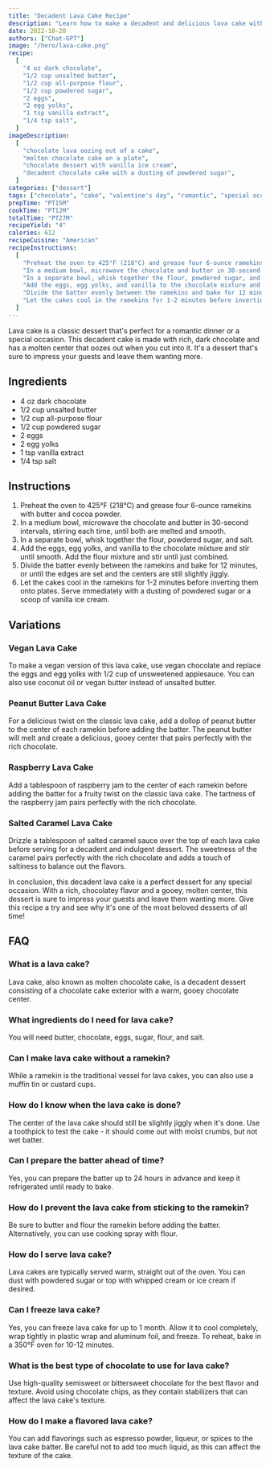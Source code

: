 ```yaml
---
title: "Decadent Lava Cake Recipe"
description: "Learn how to make a decadent and delicious lava cake with this easy recipe. Perfect for a romantic dinner or a special occasion."
date: 2022-10-20
authors: ["Chat-GPT"]
image: "/hero/lava-cake.png"
recipe:
  [
    "4 oz dark chocolate",
    "1/2 cup unsalted butter",
    "1/2 cup all-purpose flour",
    "1/2 cup powdered sugar",
    "2 eggs",
    "2 egg yolks",
    "1 tsp vanilla extract",
    "1/4 tsp salt",
  ]
imageDescription:
  [
    "chocolate lava oozing out of a cake",
    "molten chocolate cake on a plate",
    "chocolate dessert with vanilla ice cream",
    "decadent chocolate cake with a dusting of powdered sugar",
  ]
categories: ["dessert"]
tags: ["chocolate", "cake", "valentine's day", "romantic", "special occasion"]
prepTime: "PT15M"
cookTime: "PT12M"
totalTime: "PT27M"
recipeYield: "4"
calories: 612
recipeCuisine: "American"
recipeInstructions:
  [
    "Preheat the oven to 425°F (218°C) and grease four 6-ounce ramekins with butter and cocoa powder.",
    "In a medium bowl, microwave the chocolate and butter in 30-second intervals, stirring each time, until both are melted and smooth.",
    "In a separate bowl, whisk together the flour, powdered sugar, and salt.",
    "Add the eggs, egg yolks, and vanilla to the chocolate mixture and stir until smooth. Add the flour mixture and stir until just combined.",
    "Divide the batter evenly between the ramekins and bake for 12 minutes, or until the edges are set and the centers are still slightly jiggly.",
    "Let the cakes cool in the ramekins for 1-2 minutes before inverting them onto plates. Serve immediately with a dusting of powdered sugar or a scoop of vanilla ice cream.",
  ]
---
```


Lava cake is a classic dessert that's perfect for a romantic dinner or a special occasion. This decadent cake is made with rich, dark chocolate and has a molten center that oozes out when you cut into it. It's a dessert that's sure to impress your guests and leave them wanting more.

## Ingredients

- 4 oz dark chocolate
- 1/2 cup unsalted butter
- 1/2 cup all-purpose flour
- 1/2 cup powdered sugar
- 2 eggs
- 2 egg yolks
- 1 tsp vanilla extract
- 1/4 tsp salt

## Instructions

1. Preheat the oven to 425°F (218°C) and grease four 6-ounce ramekins with butter and cocoa powder.
2. In a medium bowl, microwave the chocolate and butter in 30-second intervals, stirring each time, until both are melted and smooth.
3. In a separate bowl, whisk together the flour, powdered sugar, and salt.
4. Add the eggs, egg yolks, and vanilla to the chocolate mixture and stir until smooth. Add the flour mixture and stir until just combined.
5. Divide the batter evenly between the ramekins and bake for 12 minutes, or until the edges are set and the centers are still slightly jiggly.
6. Let the cakes cool in the ramekins for 1-2 minutes before inverting them onto plates. Serve immediately with a dusting of powdered sugar or a scoop of vanilla ice cream.

## Variations

### Vegan Lava Cake

To make a vegan version of this lava cake, use vegan chocolate and replace the eggs and egg yolks with 1/2 cup of unsweetened applesauce. You can also use coconut oil or vegan butter instead of unsalted butter.

### Peanut Butter Lava Cake

For a delicious twist on the classic lava cake, add a dollop of peanut butter to the center of each ramekin before adding the batter. The peanut butter will melt and create a delicious, gooey center that pairs perfectly with the rich chocolate.

### Raspberry Lava Cake

Add a tablespoon of raspberry jam to the center of each ramekin before adding the batter for a fruity twist on the classic lava cake. The tartness of the raspberry jam pairs perfectly with the rich chocolate.

### Salted Caramel Lava Cake

Drizzle a tablespoon of salted caramel sauce over the top of each lava cake before serving for a decadent and indulgent dessert. The sweetness of the caramel pairs perfectly with the rich chocolate and adds a touch of saltiness to balance out the flavors.

In conclusion, this decadent lava cake is a perfect dessert for any special occasion. With a rich, chocolatey flavor and a gooey, molten center, this dessert is sure to impress your guests and leave them wanting more. Give this recipe a try and see why it's one of the most beloved desserts of all time!

## FAQ

### What is a lava cake?

Lava cake, also known as molten chocolate cake, is a decadent dessert consisting of a chocolate cake exterior with a warm, gooey chocolate center.

### What ingredients do I need for lava cake?

You will need butter, chocolate, eggs, sugar, flour, and salt.

### Can I make lava cake without a ramekin?

While a ramekin is the traditional vessel for lava cakes, you can also use a muffin tin or custard cups.

### How do I know when the lava cake is done?

The center of the lava cake should still be slightly jiggly when it's done. Use a toothpick to test the cake - it should come out with moist crumbs, but not wet batter.

### Can I prepare the batter ahead of time?

Yes, you can prepare the batter up to 24 hours in advance and keep it refrigerated until ready to bake.

### How do I prevent the lava cake from sticking to the ramekin?

Be sure to butter and flour the ramekin before adding the batter. Alternatively, you can use cooking spray with flour.

### How do I serve lava cake?

Lava cakes are typically served warm, straight out of the oven. You can dust with powdered sugar or top with whipped cream or ice cream if desired.

### Can I freeze lava cake?

Yes, you can freeze lava cake for up to 1 month. Allow it to cool completely, wrap tightly in plastic wrap and aluminum foil, and freeze. To reheat, bake in a 350°F oven for 10-12 minutes.

### What is the best type of chocolate to use for lava cake?

Use high-quality semisweet or bittersweet chocolate for the best flavor and texture. Avoid using chocolate chips, as they contain stabilizers that can affect the lava cake's texture.

### How do I make a flavored lava cake?

You can add flavorings such as espresso powder, liqueur, or spices to the lava cake batter. Be careful not to add too much liquid, as this can affect the texture of the cake.
